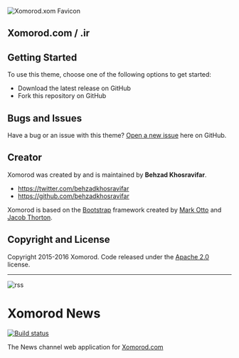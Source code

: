 ![Xomorod.xom Favicon](http://xomorod.com/images/favicon.jpg)

## Xomorod.com / .ir

## Getting Started

To use this theme, choose one of the following options to get started:
* Download the latest release on GitHub
* Fork this repository on GitHub

## Bugs and Issues

Have a bug or an issue with this theme? [Open a new issue](https://github.com/Behzadkhosravifar/Xomorod/issues) here on GitHub.

## Creator

Xomorod was created by and is maintained by **Behzad Khosravifar**.

* https://twitter.com/behzadkhosravifar
* https://github.com/behzadkhosravifar

Xomorod is based on the [Bootstrap](http://getbootstrap.com/) framework created by [Mark Otto](https://twitter.com/mdo) and [Jacob Thorton](https://twitter.com/fat).

## Copyright and License

Copyright 2015-2016 Xomorod. Code released under the [Apache 2.0](https://raw.githubusercontent.com/Behzadkhosravifar/Xomorod/master/LICENSE) license.


------------------------


![rss](https://raw.githubusercontent.com/Xomorod/News/master/src/Xomorod.News/images/favicon.png)

# Xomorod News

[![Build status](https://ci.appveyor.com/api/projects/status/8hg5jwm88hyro6y6?svg=true)](https://ci.appveyor.com/project/Behzadkhosravifar/news)

The News channel web application for [Xomorod.com](http://Xomorod.com)